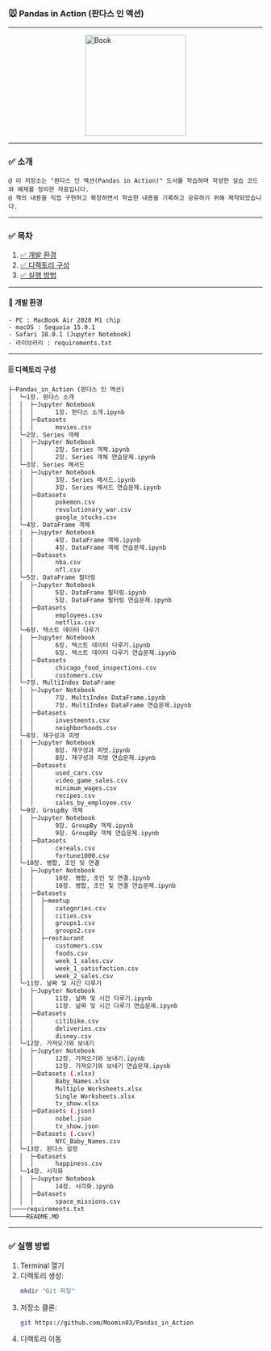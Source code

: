 ### 🐭 Pandas in Action (판다스 인 액션)

---
<img src="https://image.yes24.com/goods/112208378/XL.jpg" alt="Book" style="width: 200px; display: block; margin-left: auto; margin-right: auto;">


---
### ✅ 소개
    @ 이 저장소는 "판다스 인 액션(Pandas in Action)" 도서를 학습하며 작성한 실습 코드와 예제를 정리한 자료입니다.
    @ 책의 내용을 직접 구현하고 확장하면서 학습한 내용을 기록하고 공유하기 위해 제작되었습니다.


---
### ✅ 목차
1. [✅ 개발 환경](#개발-환경)
2. [✅ 디렉토리 구성](#디렉토리-구성)
3. [✅ 실행 방법](#실행-방법)


---
<a name="개발-환경"></a>
#### 🙈 개발 환경
	- PC : MacBook Air 2020 M1 chip
	- macOS : Sequoia 15.0.1
	- Safari 18.0.1 (Jupyter Notebook)
	- 라이브러리 : requirements.txt


---
<a name="디렉토리-구성"></a>
#### 🗄️ 디렉토리 구성
```sh
├─Pandas_in_Action (판다스 인 액션)
│  └─1장. 판다스 소개
│  │  ├─Jupyter Notebook
│  │  │      1장. 판다스 소개.ipynb
│  │  ├─Datasets
│  │  │      movies.csv
│  └─2장. Series 객체
│  │  ├─Jupyter Notebook
│  │  │      2장. Series 객체.ipynb
│  │  │      2장. Series 객체 연습문제.ipynb
│  └─3장. Series 메서드
│  │  ├─Jupyter Notebook
│  │  │      3장. Series 메서드.ipynb
│  │  │      3장. Series 메서드 연습문제.ipynb
│  │  ├─Datasets
│  │  │      pokemon.csv
│  │  │      revolutionary_war.csv
│  │  │      google_stocks.csv
│  └─4장. DataFrame 객체
│  │  ├─Jupyter Notebook
│  │  │      4장. DataFrame 객체.ipynb
│  │  │      4장. DataFrame 객체 연습문제.ipynb
│  │  ├─Datasets
│  │  │      nba.csv
│  │  │      nfl.csv
│  └─5장. DataFrame 필터링
│  │  ├─Jupyter Notebook
│  │  │      5장. DataFrame 필터링.ipynb
│  │  │      5장. DataFrame 필터링 연습문제.ipynb
│  │  ├─Datasets
│  │  │      employees.csv
│  │  │      netflix.csv
│  └─6장. 텍스트 데이터 다루기
│  │  ├─Jupyter Notebook
│  │  │      6장. 텍스트 데이터 다루기.ipynb
│  │  │      6장. 텍스트 데이터 다루기 연습문제.ipynb
│  │  ├─Datasets
│  │  │      chicago_food_inspections.csv
│  │  │      customers.csv
│  └─7장. MultiIndex DataFrame
│  │  ├─Jupyter Notebook
│  │  │      7장. MultiIndex DataFrame.ipynb
│  │  │      7장. MultiIndex DataFrame 연습문제.ipynb
│  │  ├─Datasets
│  │  │      investments.csv
│  │  │      neighborhoods.csv
│  └─8장. 재구성과 피벗
│  │  ├─Jupyter Notebook
│  │  │      8장. 재구성과 피벗.ipynb
│  │  │      8장. 재구성과 피벗 연습문제.ipynb
│  │  ├─Datasets
│  │  │      used_cars.csv
│  │  │      video_game_sales.csv
│  │  │      minimum_wages.csv
│  │  │      recipes.csv
│  │  │      sales_by_employee.csv
│  └─9장. GroupBy 객체
│  │  ├─Jupyter Notebook
│  │  │      9장. GroupBy 객체.ipynb
│  │  │      9장. GroupBy 객체 연습문제.ipynb
│  │  ├─Datasets
│  │  │      cereals.csv
│  │  │      fortune1000.csv
│  └─10장. 병합, 조인 및 연결
│  │  ├─Jupyter Notebook
│  │  │      10장. 병합, 조인 및 연결.ipynb
│  │  │      10장. 병합, 조인 및 연결 연습문제.ipynb
│  │  ├─Datasets
│  │  │  ├─meetup
│  │  │  │   categories.csv
│  │  │  │   cities.csv
│  │  │  │   groups1.csv
│  │  │  │   groups2.csv
│  │  │  ├─restaurant
│  │  │  │   customers.csv
│  │  │  │   foods.csv
│  │  │  │   week_1_sales.csv
│  │  │  │   week_1_satisfaction.csv
│  │  │  │   week_2_sales.csv
│  └─11장. 날짜 및 시간 다루기
│  │  ├─Jupyter Notebook
│  │  │      11장. 날짜 및 시간 다루기.ipynb
│  │  │      11장. 날짜 및 시간 다루기 연습문제.ipynb
│  │  ├─Datasets
│  │  │      citibike.csv
│  │  │      deliveries.csv
│  │  │      disney.csv
│  └─12장. 가져오기와 보내기
│  │  ├─Jupyter Notebook
│  │  │      12장. 가져오기와 보내기.ipynb
│  │  │      12장. 가져오기와 보내기 연습문제.ipynb
│  │  ├─Datasets (.xlsx)
│  │  │      Baby_Names.xlsx
│  │  │      Multiple Worksheets.xlsx
│  │  │      Single Worksheets.xlsx
│  │  │      tv_show.xlsx
│  │  ├─Datasets (.json)
│  │  │      nobel.json
│  │  │      tv_show.json
│  │  ├─Datasets (.csvv)
│  │  │      NYC_Baby_Names.csv
│  └─13장. 판다스 설정
│  │  ├─Datasets
│  │  │      happiness.csv
│  └─14장. 시각화
│  │  ├─Jupyter Notebook
│  │  │      14장. 시각화.ipynb
│  │  ├─Datasets
│  │  │      space_missions.csv
│────requirements.txt
└────README.MD
```

---
<a name="실행-방법"></a>
### ✅ 실행 방법
1. Terminal 열기
2. 디렉토리 생성:
    ```bash
    mkdir "Git 파일"
3. 저장소 클론:
    ```bash
    git https://github.com/Moomin03/Pandas_in_Action
4. 디렉토리 이동
